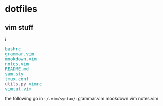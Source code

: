 # dotfiles

## vim stuff
i<pre><font color="#06989A">bashrc</font>
<font color="#06989A">grammar.vim</font>
<font color="#06989A">mookdown.vim</font>
<font color="#06989A">notes.vim</font>
<font color="#06989A">README.md</font>
<font color="#06989A">sam.sty</font>
<font color="#06989A">tmux.conf</font>
<font color="#75507B">utils.py</font>
<font color="#06989A">vimrc</font>
<font color="#06989A">vimtut.vim</font>
</pre>

the following go in `~/.vim/syntax/`:
grammar.vim
mookdown.vim
notes.vim
